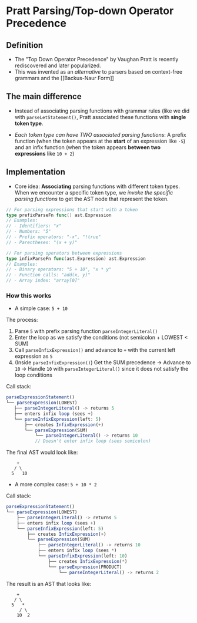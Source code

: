 # Pratt Parsing/Top-down Operator Precedence

## Definition

- The "Top Down Operator Precedence" by Vaughan Pratt is recently rediscovered and later popularized.
- This was invented as an *alternative* to parsers based on context-free grammars and the [[Backus-Naur Form]]

## The main difference

- Instead of associating parsing functions with grammar rules (like we did with `parseLetStatement()`, Pratt associated these functions with **single token type**.

- *Each token type can have TWO associated parsing functions*: A prefix function (when the token appears at the **start** of an expression like `-5`) and an infix function (when the token appears **between two expressions** like `10 + 2`)

## Implementation

- Core idea: **Associating** parsing functions with different token types. When we encounter a specific token type, we *invoke the specific parsing functions* to get the AST node that represent the token.

```go
// For parsing expressions that start with a token
type prefixParseFn func() ast.Expression
// Examples:
// - Identifiers: "x"
// - Numbers: "5"
// - Prefix operators: "-x", "!true"
// - Parentheses: "(x + y)"

// For parsing operators between expressions
type infixParseFn func(ast.Expression) ast.Expression
// Examples:
// - Binary operators: "5 + 10", "x * y"
// - Function calls: "add(x, y)"
// - Array index: "array[0]"
```

### How this works

- A simple case: `5 + 10`

The process:

1. Parse `5` with prefix parsing function `parseIntegerLiteral()`
2. Enter the loop as we satisfy the conditions (not semicolon + LOWEST < SUM)
3. Call `parseInfixExpression()` and advance to `+` with the current left expression as `5`
4. (Inside `parseInfixExpression()`) Get the SUM precedence -> Advance to `10` -> Handle `10` with `parseIntegerLiteral()` since it does not satisfy the loop conditions

Call stack:

 ```js
parseExpressionStatement()
└── parseExpression(LOWEST)
    ├── parseIntegerLiteral() -> returns 5
    ├── enters infix loop (sees +)
    └── parseInfixExpression(left: 5)
        ├── creates InfixExpression(+)
        └── parseExpression(SUM)
            └── parseIntegerLiteral() -> returns 10
            // Doesn't enter infix loop (sees semicolon)
```

The final AST would look like:
```
    +
   / \
  5   10
```

- A more complex case: `5 + 10 * 2`

Call stack:

```js
parseExpressionStatement()
└── parseExpression(LOWEST)
    ├── parseIntegerLiteral() -> returns 5
    ├── enters infix loop (sees +)
    └── parseInfixExpression(left: 5)
        ├── creates InfixExpression(+)
        └── parseExpression(SUM)
            ├── parseIntegerLiteral() -> returns 10
            ├── enters infix loop (sees *)
            └── parseInfixExpression(left: 10)
                ├── creates InfixExpression(*)
                └── parseExpression(PRODUCT)
                    └── parseIntegerLiteral() -> returns 2
```

The result is an AST that looks like:
```
    +
   / \
  5   *
     / \
    10  2
```
